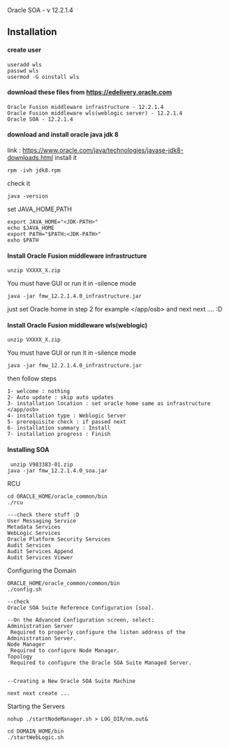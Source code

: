  Oracle SOA - v 12.2.1.4

## Installation

#### create user
```
useradd wls
passwd wls
usermod -G oinstall wls
```
#### download these files from https://edelivery.oracle.com
```
Oracle Fusion middleware infrastructure - 12.2.1.4
Oracle Fusion middleware wls(weblogic server) - 12.2.1.4
Oracle SOA - 12.2.1.4
```
#### download and install oracle java jdk 8
link : https://www.oracle.com/java/technologies/javase-jdk8-downloads.html
install it 
```
rpm -ivh jdk8.rpm
```
check it
```
java -version
```
set JAVA_HOME,PATH
```
export JAVA_HOME="<JDK-PATH>"
echo $JAVA_HOME
export PATH="$PATH:<JDK-PATH>"
exho $PATH
```

#### Install Oracle Fusion middleware infrastructure
```
unzip VXXXX_X.zip
```
You must have GUI or run it in -silence mode
```
java -jar fmw_12.2.1.4.0_infrastructure.jar
```
just set Oracle home in step 2 for example </app/osb> and next next .... :D

#### Install Oracle Fusion middleware wls(weblogic)
```
unzip VXXXX_X.zip
```
You must have GUI or run it in -silence mode
```
java -jar fmw_12.2.1.4.0_infrastructure.jar
```
then follow steps
```
1- welcome : nothing
2- Auto update : skip auto updates
3- installation location : set oracle home same as infrastructure </app/osb>
4- installation type : Weblogic Server
5- prerequisite check : if passed next
6- installation summary : Install
7- installation progress : Finish
```
#### Installing SOA

```
 unzip V983383-01.zip
java -jar fmw_12.2.1.4.0_soa.jar
```
RCU
```
cd ORACLE_HOME/oracle_common/bin
./rcu

---check there stuff :D
User Messaging Service
Metadata Services
WebLogic Services
Oracle Platform Security Services
Audit Services
Audit Services Append
Audit Services Viewer

```

Configuring the Domain
```
ORACLE_HOME/oracle_common/common/bin
./config.sh

--check
Oracle SOA Suite Reference Configuration [soa].

--On the Advanced Configuration screen, select:
Administration Server
 Required to properly configure the listen address of the Administration Server.
Node Manager
 Required to configure Node Manager.
Topology
 Required to configure the Oracle SOA Suite Managed Server.


--Creating a New Oracle SOA Suite Machine

next next create ...

```

Starting the Servers

```
nohup ./startNodeManager.sh > LOG_DIR/nm.out&

cd DOMAIN_HOME/bin
./startWebLogic.sh


```
